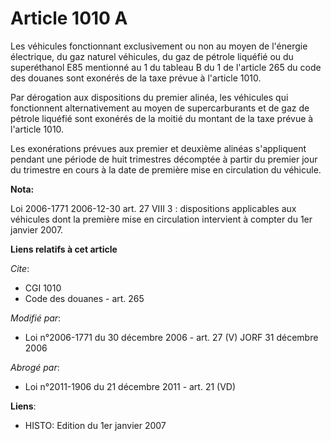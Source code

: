 # Article 1010 A

Les véhicules fonctionnant exclusivement ou non au moyen de l'énergie électrique, du gaz naturel véhicules, du gaz de pétrole
liquéfié ou du superéthanol E85 mentionné au 1 du tableau B du 1 de l'article 265 du code des douanes sont exonérés de la
taxe prévue à l'article 1010.

Par dérogation aux dispositions du premier alinéa, les véhicules qui fonctionnent alternativement au moyen de supercarburants
et de gaz de pétrole liquéfié sont exonérés de la moitié du montant de la taxe prévue à l'article 1010.

Les exonérations prévues aux premier et deuxième alinéas s'appliquent pendant une période de huit trimestres décomptée à
partir du premier jour du trimestre en cours à la date de première mise en circulation du véhicule.

**Nota:**

Loi 2006-1771 2006-12-30 art. 27 VIII 3 : dispositions applicables aux véhicules dont la première mise en circulation
intervient à compter du 1er janvier 2007.

**Liens relatifs à cet article**

_Cite_:

  - CGI 1010
  - Code des douanes - art. 265

_Modifié par_:

  - Loi n°2006-1771 du 30 décembre 2006 - art. 27 (V) JORF 31 décembre 2006

_Abrogé par_:

  - Loi n°2011-1906 du 21 décembre 2011 - art. 21 (VD)

**Liens**:

  - HISTO: Edition du 1er janvier 2007
